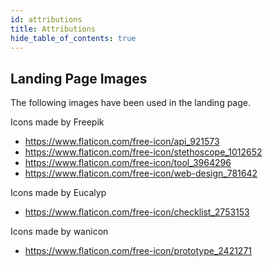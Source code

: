```yaml
---
id: attributions
title: Attributions
hide_table_of_contents: true
---
```


## Landing Page Images

The following images have been used in the landing page.

Icons made by Freepik

- https://www.flaticon.com/free-icon/api_921573
- https://www.flaticon.com/free-icon/stethoscope_1012652
- https://www.flaticon.com/free-icon/tool_3964296
- https://www.flaticon.com/free-icon/web-design_781642

Icons made by Eucalyp

- https://www.flaticon.com/free-icon/checklist_2753153

Icons made by wanicon

- https://www.flaticon.com/free-icon/prototype_2421271
